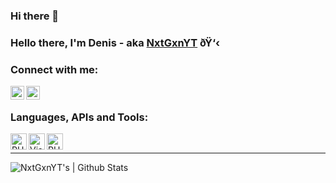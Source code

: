 ### Hi there 👋


### Hello there, I'm Denis - aka [NxtGxnYT][github] ðŸ‘‹

### Connect with me:

[<img align="left" alt="NxtGxnYT | GitHub" width="22px" src="https://cdn.jsdelivr.net/npm/simple-icons@v3/icons/github.svg" />][github]
[<img align="left" alt="onthewifi | Twitter" width="22px" src="https://cdn.jsdelivr.net/npm/simple-icons@v3/icons/twitter.svg" />][twitter]

<br />

### Languages, APIs and Tools:

[<img align="left" alt="PHP" width="26px" height="26px" src="https://upload.wikimedia.org/wikipedia/commons/thumb/2/27/PHP-logo.svg/1024px-PHP-logo.svg.png" />](https://php.net)
[<img align="left" alt="Visual Studio Code" width="26px" src="https://images.app.goo.gl/F3WCQ3qGjy4ixWjZ8" />](https://code.visualstudio.com/)
[<img align="left" alt="PHPStorm" width="26px" src="https://upload.wikimedia.org/wikipedia/commons/d/d0/Phpstorm.png" />](https://www.jetbrains.com/phpstorm/)
<br />

---

<img align="left" alt="NxtGxnYT's | Github Stats" src="https://github-readme-stats.vercel.app/api?username=NxtGxnYT&count_private=true&show_icons=true&hide_border=true&theme=cobalt" />


[github]: https://github.com/NxtGxnYT
[twitter]: https://twitter.com/onthewifi
